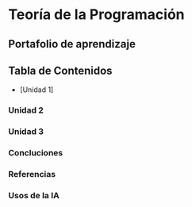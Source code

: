 # Teoría de la Programación

## Portafolio de aprendizaje

## Tabla de Contenidos
- [Unidad 1]
### Unidad 2
### Unidad 3
### Concluciones 
### Referencias 
### Usos de la IA



